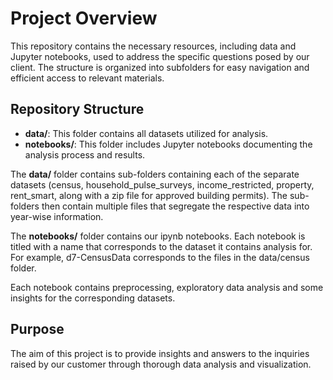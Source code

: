 # Project Overview

This repository contains the necessary resources, including data and Jupyter notebooks, used to address the specific questions posed by our client. The structure is organized into subfolders for easy navigation and efficient access to relevant materials.

## Repository Structure

- **data/**: This folder contains all datasets utilized for analysis.
- **notebooks/**: This folder includes Jupyter notebooks documenting the analysis process and results.

The **data/** folder contains sub-folders containing each of the separate datasets (census, household_pulse_surveys, income_restricted, property, rent_smart, along with a zip file for approved building permits). The sub-folders then contain multiple files that segregate the respective data into year-wise information.

The **notebooks/** folder contains our ipynb notebooks. Each notebook is titled with a name that corresponds to the dataset it contains analysis for. For example, d7-CensusData corresponds to the files in the data/census folder.

Each notebook contains preprocessing, exploratory data analysis and some insights for the corresponding datasets.

## Purpose

The aim of this project is to provide insights and answers to the inquiries raised by our customer through thorough data analysis and visualization.
